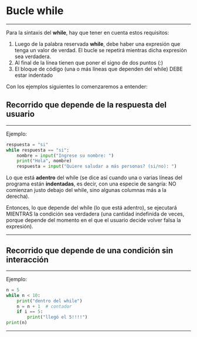 # Bucle while
---
Para la sintaxis del **while**, hay que tener en cuenta estos requisitos:  
1. Luego de la palabra reservada **while**, debe haber una expresión que tenga un valor de verdad. El bucle se repetirá mientras dicha expresión sea verdadera. 
2. Al final de la línea tienen que poner el signo de dos puntos (:)  
3. El bloque de código (una o más líneas que dependen del while) DEBE estar indentado

Con los ejemplos siguientes lo comenzaremos a entender:

## Recorrido que depende de la respuesta del usuario
---
Ejemplo:
``` py
respuesta = "si"
while respuesta == "si":
    nombre = input("Ingrese su nombre: ")
    print("Hola", nombre)
    respuesta = input("Quiere saludar a más personas? (si/no): ")
```

Lo que está **adentro** del while (se dice así cuando una o varias líneas del programa están **indentadas**, es decir, con una especie de sangría: NO comienzan justo debajo del while, sino algunas columnas más a la derecha).

Entonces, lo que depende del while (lo que está adentro), se ejecutará MIENTRAS la condición sea verdadera (una cantidad indefinida de veces, porque depende del momento en el que el usuario decide volver falsa la expresión). 

---

## Recorrido que depende de una condición sin interacción
---
Ejemplo:
``` py
n = 5
while n < 10:
    print("dentro del while")
    n = n + 1  # contador
    if i == 5:
        print("llegó el 5!!!!")
print(n)
```
---
